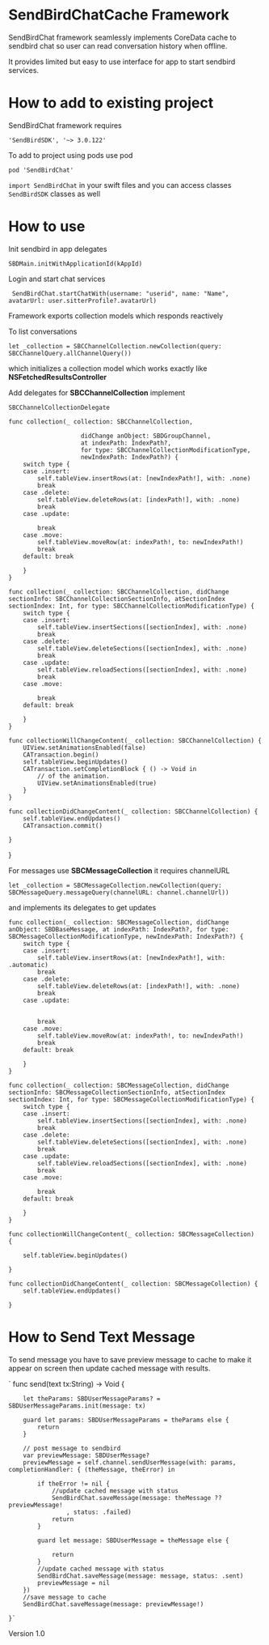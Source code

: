 

# SendBirdChatCache Framework

SendBirdChat framework seamlessly implements CoreData cache to sendbird chat so user can read conversation history when offline. 

It provides limited but easy to use interface for app to start sendbird services.

# How to add to existing project

SendBirdChat framework requires 

	'SendBirdSDK', '~> 3.0.122'
	
To add to project using pods use pod

`pod 'SendBirdChat'`



`import SendBirdChat` in your swift files and you can access classes `SendBirdSDK` classes as well


# How to use

Init sendbird in app delegates

`SBDMain.initWithApplicationId(kAppId)`

Login and start chat services

` SendBirdChat.startChatWith(username: "userid", name: "Name", avatarUrl: user.sitterProfile?.avatarUrl)`

Framework exports collection models which responds reactively 

To list conversations 

`let _collection = SBCChannelCollection.newCollection(query: SBCChannelQuery.allChannelQuery())`
        
which initializes a collection model which works exactly like **NSFetchedResultsController**

Add delegates for **SBCChannelCollection** implement

`SBCChannelCollectionDelegate`




    func collection(_ collection: SBCChannelCollection, 
    
    					didChange anObject: SBDGroupChannel, 
    					at indexPath: IndexPath?, 
    					for type: SBCChannelCollectionModificationType, 
    					newIndexPath: IndexPath?) {
        switch type {
        case .insert:
            self.tableView.insertRows(at: [newIndexPath!], with: .none)
            break
        case .delete:
            self.tableView.deleteRows(at: [indexPath!], with: .none)
            break
        case .update:
        
            break
        case .move:
            self.tableView.moveRow(at: indexPath!, to: newIndexPath!)
            break
        default: break
            
        }
    }
    
    func collection(_ collection: SBCChannelCollection, didChange sectionInfo: SBCChannelCollectionSectionInfo, atSectionIndex sectionIndex: Int, for type: SBCChannelCollectionModificationType) {
        switch type {
        case .insert:
            self.tableView.insertSections([sectionIndex], with: .none)
            break
        case .delete:
            self.tableView.deleteSections([sectionIndex], with: .none)
            break
        case .update:
            self.tableView.reloadSections([sectionIndex], with: .none)
            break
        case .move:
            
            break
        default: break
            
        }
    }
    
    func collectionWillChangeContent(_ collection: SBCChannelCollection) {
        UIView.setAnimationsEnabled(false)
        CATransaction.begin()
        self.tableView.beginUpdates()
        CATransaction.setCompletionBlock { () -> Void in
            // of the animation.
            UIView.setAnimationsEnabled(true)
        }
    }
    
    func collectionDidChangeContent(_ collection: SBCChannelCollection) {
        self.tableView.endUpdates()
        CATransaction.commit()
        
    }
}


    
    
For messages use **SBCMessageCollection** it requires channelURL

`let _collection = SBCMessageCollection.newCollection(query: SBCMessageQuery.messageQuery(channelURL: channel.channelUrl))`


and implements its delegates to get updates



    
    func collection(_ collection: SBCMessageCollection, didChange anObject: SBDBaseMessage, at indexPath: IndexPath?, for type: SBCMessageCollectionModificationType, newIndexPath: IndexPath?) {
        switch type {
        case .insert:
            self.tableView.insertRows(at: [newIndexPath!], with: .automatic)
            break
        case .delete:
            self.tableView.deleteRows(at: [indexPath!], with: .none)
            break
        case .update:
            
            
            break
        case .move:
            self.tableView.moveRow(at: indexPath!, to: newIndexPath!)
            break
        default: break
            
        }
    }
    
    func collection(_ collection: SBCMessageCollection, didChange sectionInfo: SBCMessageCollectionSectionInfo, atSectionIndex sectionIndex: Int, for type: SBCMessageCollectionModificationType) {
        switch type {
        case .insert:
            self.tableView.insertSections([sectionIndex], with: .none)
            break
        case .delete:
            self.tableView.deleteSections([sectionIndex], with: .none)
            break
        case .update:
            self.tableView.reloadSections([sectionIndex], with: .none)
            break
        case .move:
            
            break
        default: break
            
        }
    }
    
    func collectionWillChangeContent(_ collection: SBCMessageCollection)  {
  
        self.tableView.beginUpdates()
        
    }
    
    func collectionDidChangeContent(_ collection: SBCMessageCollection) {
        self.tableView.endUpdates()
        
    }



# How to Send Text Message 

To send message you have to save preview message to cache to make it appear on screen then update cached message with results. 


`
func send(text tx:String) -> Void  {
        
        let theParams: SBDUserMessageParams? = SBDUserMessageParams.init(message: tx)
        
        guard let params: SBDUserMessageParams = theParams else {
            return
        }
        
        // post message to sendbird
        var previewMessage: SBDUserMessage?
        previewMessage = self.channel.sendUserMessage(with: params, completionHandler: { (theMessage, theError) in
            
            if theError != nil {
                //update cached message with status
                SendBirdChat.saveMessage(message: theMessage ?? previewMessage!
                    , status: .failed)
                return
            }
            
            guard let message: SBDUserMessage = theMessage else {
                
                return
            }
            //update cached message with status
            SendBirdChat.saveMessage(message: message, status: .sent)
            previewMessage = nil
        })
        //save message to cache
        SendBirdChat.saveMessage(message: previewMessage!)
        
    }`
Version 1.0